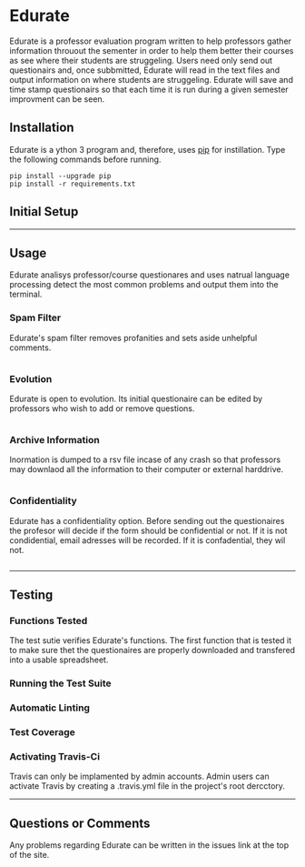 
# Edurate

Edurate is a professor evaluation program written to help professors gather information throuout the sementer in order to help them
better their courses as see where their students are struggeling. Users need only send out questionairs and, once subbmitted, Edurate
will read in the text files and output information on where students are struggeling. Edurate will save and time stamp questionairs so
that each time it is run during a given semester improvment can be seen.

## Installation

Edurate is a ython 3 program and, therefore, uses [pip](https://pip.pypa.io/en/stable/installing/) for instillation. Type the following 
commands before running.

```shell
pip install --upgrade pip
pip install -r requirements.txt
```

## Initial Setup

---

## Usage

Edurate analisys professor/course questionares and uses natrual language processing detect the most common problems and output them into 
the terminal.

### Spam Filter

Edurate's spam filter removes profanities and sets aside unhelpful comments. 

```
```

### Evolution

Edurate is open to evolution. Its initial questionaire can be edited by professors who wish to add or remove questions.

```
```

### Archive Information

Inormation is dumped to a rsv file incase of any crash so that professors may downlaod all the information to their computer or external harddrive.
```
```
### Confidentiality

Edurate has a confidentiality option. Before sending out the questionaires the profesor will decide if the form should be confidential or not. If it is not condidential, email adresses will be recorded. If it is confadential, they wil not.

```
```

---

## Testing

### Functions Tested

The test sutie verifies Edurate's functions. The first function that is tested it to make sure thet the questionaires are properly downloaded and transfered into a usable spreadsheet.

### Running the Test Suite

### Automatic Linting

### Test Coverage

### Activating Travis-Ci

Travis can only be implamented by admin accounts. Admin users can activate Travis by creating a .travis.yml file in the project's root dercctory.

---

## Questions or Comments

Any problems regarding Edurate can be written in the issues link at the top of the site.
